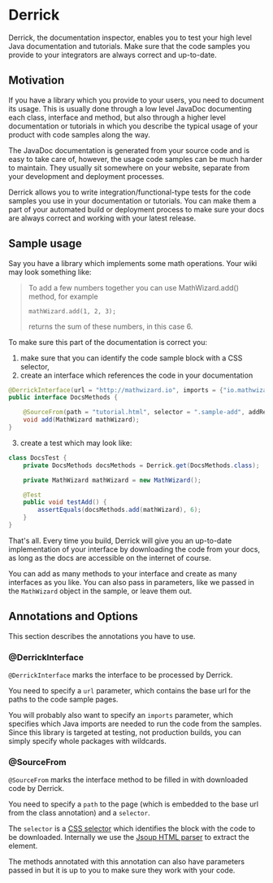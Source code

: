 # Derrick
Derrick, the documentation inspector, enables you to test your high level Java documentation and tutorials. Make sure that the code samples you provide to your integrators are always correct and up-to-date.

## Motivation
If you have a library which you provide to your users, you need to document its usage. This is usually done through a low level JavaDoc documenting each class, interface and method, but also through a higher level documentation or tutorials in which you describe the typical usage of your product with code samples along the way.

The JavaDoc documentation is generated from your source code and is easy to take care of, however, the usage code samples can be much harder to maintain. They usually sit somewhere on your website, separate from your development and deployment processes.

Derrick allows you to write integration/functional-type tests for the code samples you use in your documentation or tutorials. You can make them a part of your automated build or deployment process to make sure your docs are always correct and working with your latest release.

## Sample usage
Say you have a library which implements some math operations. Your wiki may look something like:

>To add a few numbers together you can use MathWizard.add() method, for example
>
>`mathWizard.add(1, 2, 3);`
>
>returns the sum of these numbers, in this case 6.

To make sure this part of the documentation is correct you:

1. make sure that you can identify the code sample block with a CSS selector,
2. create an interface which references the code in your documentation
```java
@DerrickInterface(url = "http://mathwizard.io", imports = {"io.mathwizard.*"})
public interface DocsMethods {

    @SourceFrom(path = "tutorial.html", selector = ".sample-add", addReturn = true)
    void add(MathWizard mathWizard);
}
```
3. create a test which may look like:
```java
class DocsTest {
    private DocsMethods docsMethods = Derrick.get(DocsMethods.class);

    private MathWizard mathWizard = new MathWizard();

    @Test
    public void testAdd() {
        assertEquals(docsMethods.add(mathWizard), 6);
    }
}
```

That's all. Every time you build, Derrick will give you an up-to-date implementation of your interface by downloading the code from your docs, as long as the docs are accessible on the internet of course.

You can add as many methods to your interface and create as many interfaces as you like. You can also pass in parameters, like we passed in the `MathWizard` object in the sample, or leave them out.

## Annotations and Options
This section describes the annotations you have to use.

### @DerrickInterface
`@DerrickInterface` marks the interface to be processed by Derrick.

You need to specify a `url` parameter, which contains the base url for the paths to the code sample pages.

You will probably also want to specify an `imports` parameter, which specifies which Java imports are needed to run the code from the samples. Since this library is targeted at testing, not production builds, you can simply specify whole packages with wildcards.

### @SourceFrom
`@SourceFrom` marks the interface method to be filled in with downloaded code by Derrick.

You need to specify a `path` to the page (which is embedded to the base url from the class annotation) and a `selector`.

The `selector` is a [CSS selector](http://www.w3schools.com/cssref/css_selectors.asp) which identifies the block with the code to be downloaded. Internally we use the [Jsoup HTML parser](http://jsoup.org/) to extract the element.

The methods annotated with this annotation can also have parameters passed in but it is up to you to make sure they work with your code.
